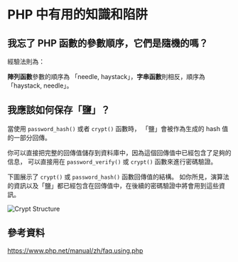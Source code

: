 # PHP 中有用的知識和陷阱

## 我忘了 PHP 函數的參數順序，它們是隨機的嗎？

經驗法則為：

**陣列函數**參數的順序為 「needle, haystack」，**字串函數**則相反，順序為 「haystack, needle」。

## 我應該如何保存「鹽」？

當使用 `password_hash()` 或者 `crypt()` 函數時， 「鹽」會被作為生成的 hash 值的一部分回傳。

你可以直接把完整的回傳值儲存到資料庫中，因為這個回傳值中已經包含了足夠的信息， 可以直接用在 `password_verify()` 或 `crypt()` 函數來進行密碼驗證。

下圖展示了 `crypt()` 或 `password_hash()` 函數回傳值的結構。 如你所見，演算法的資訊以及「鹽」都已經包含在回傳值中，在後續的密碼驗證中將會用到這些資訊。

![Crypt Structure](https://www.php.net/manual/zh/images/0af3dc557de5198c4312d2c38c08fbf0-crypt-text-rendered.svg)


## 參考資料

<https://www.php.net/manual/zh/faq.using.php>
